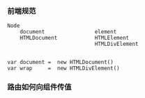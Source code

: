 ### 前端规范
    Node
        document                element
        HTMLDocument            HTMLElement
                                HTMLDivElement


    var document =  new HTMLDocument()
    var wrap     =  new HTMLDivElement()

### 路由如何向组件传值